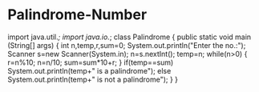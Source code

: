 # Palindrome-Number
import java.util.*;
import java.io.*;
class Palindrome
{
	public static void main (String[] args) 
	{
	   int n,temp,r,sum=0;
	   System.out.println("Enter the no.:");
	   Scanner s=new Scanner(System.in);
	   n=s.nextInt();
	   temp=n;
	   while(n>0)
       {
       r=n%10;
       n=n/10;
       sum=sum*10+r;
        }
    if(temp==sum)
         System.out.println(temp+" is a palindrome");
    else
         System.out.println(temp+" is not a palindrome");
	}
}
